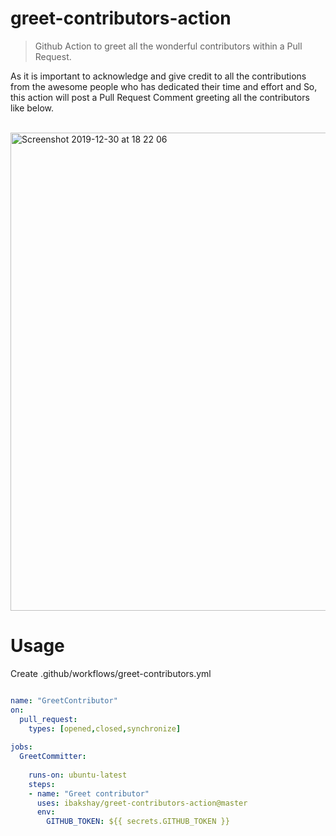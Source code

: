 # greet-contributors-action

> Github Action to greet all the wonderful contributors within a Pull Request. 

As it is important to acknowledge and give credit to all the contributions from the awesome people who has dedicated their time and effort and So, this action will post a  Pull Request Comment greeting all the contributors like below. 

<br/>

<img width="765" alt="Screenshot 2019-12-30 at 18 22 06" src="https://user-images.githubusercontent.com/33329946/71592779-d8dd6000-2b31-11ea-9337-28b9ab7cd59d.png">

# Usage 

Create .github/workflows/greet-contributors.yml

``` yml

name: "GreetContributor"
on:
  pull_request:
    types: [opened,closed,synchronize]
    
jobs:
  GreetCommitter:
      
    runs-on: ubuntu-latest
    steps:
    - name: "Greet contributor"
      uses: ibakshay/greet-contributors-action@master
      env: 
        GITHUB_TOKEN: ${{ secrets.GITHUB_TOKEN }}

```
